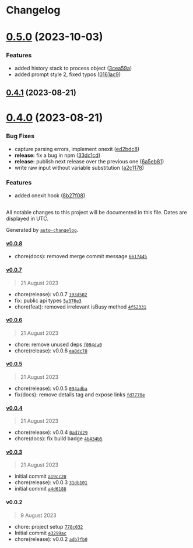 # Changelog

# [0.5.0](https://github.com/henryhale/viteshell/compare/v0.4.1...v0.5.0) (2023-10-03)


### Features

* added history stack to process object ([3cea59a](https://github.com/henryhale/viteshell/commit/3cea59a1bfc1e7f5e2c9a84b79171d13d9700a4d))
* added prompt style 2, fixed typos ([0161ac9](https://github.com/henryhale/viteshell/commit/0161ac9ad8b888f6f574ecb21ee03af5e68669e1))

## [0.4.1](https://github.com/henryhale/viteshell/compare/v0.4.0...v0.4.1) (2023-08-21)

# [0.4.0](https://github.com/henryhale/viteshell/compare/v0.0.8...v0.4.0) (2023-08-21)


### Bug Fixes

* capture parsing errors, implement onexit ([ed2bdc8](https://github.com/henryhale/viteshell/commit/ed2bdc849cfd6c07a64a7f7f8ca8d8064ac10ac1))
* **release:** fix a bug in npm ([33dc1cd](https://github.com/henryhale/viteshell/commit/33dc1cd39909886d202bc614772f897456aa27f9))
* **release:** publish next release over the previous one ([6a5eb81](https://github.com/henryhale/viteshell/commit/6a5eb81afe18ff1329d4dbc8c33bf2c5db306feb))
* write raw input without variable substitution ([a2c1178](https://github.com/henryhale/viteshell/commit/a2c11785c4aa107f17af283238d623c7ddd9ab69))


### Features

* added onexit hook ([8b27f08](https://github.com/henryhale/viteshell/commit/8b27f0846235d065655cdacc166d671e827386ab))

##

All notable changes to this project will be documented in this file. Dates are displayed in UTC.

Generated by [`auto-changelog`](https://github.com/CookPete/auto-changelog).

#### [v0.0.8](https://github.com/henryhale/viteshell/compare/v0.0.7...v0.0.8)

- chore(docs): removed merge commit message [`6617445`](https://github.com/henryhale/viteshell/commit/6617445bdbe31fe632061d63e522aa6abbef8bd6)

#### [v0.0.7](https://github.com/henryhale/viteshell/compare/v0.0.6...v0.0.7)

> 21 August 2023

- chore(release): v0.0.7 [`193d502`](https://github.com/henryhale/viteshell/commit/193d502f5c3777219f5d529d9768a9187566d761)
- fix: public api types [`5a376e3`](https://github.com/henryhale/viteshell/commit/5a376e3cf951854e47600ed83f4d496abb8575eb)
- chore(feat): removed irrelevant isBusy method [`4f52331`](https://github.com/henryhale/viteshell/commit/4f52331cec692850a3fb38b63d0adf9c6d1781bc)

#### [v0.0.6](https://github.com/henryhale/viteshell/compare/v0.0.5...v0.0.6)

> 21 August 2023

- chore: remove unused deps [`f094da0`](https://github.com/henryhale/viteshell/commit/f094da0019e343067be8e30e4fc21dd2b6763f41)
- chore(release): v0.0.6 [`ea8dc78`](https://github.com/henryhale/viteshell/commit/ea8dc782b149c06ad38ed0a8823adfd832497436)

#### [v0.0.5](https://github.com/henryhale/viteshell/compare/v0.0.4...v0.0.5)

> 21 August 2023

- chore(release): v0.0.5 [`094adba`](https://github.com/henryhale/viteshell/commit/094adba34b0848fd71f776d3e726ac09639264b4)
- fix(docs): remove details tag and expose links [`fd7770e`](https://github.com/henryhale/viteshell/commit/fd7770e37a772a10d0861e71426015fcae5b3dcb)

#### [v0.0.4](https://github.com/henryhale/viteshell/compare/v0.0.3...v0.0.4)

> 21 August 2023

- chore(release): v0.0.4 [`0ad7d29`](https://github.com/henryhale/viteshell/commit/0ad7d29149feb6558f4510ebdc29b9e553991178)
- chore(docs): fix build badge [`4b434b5`](https://github.com/henryhale/viteshell/commit/4b434b518266ef461a8e3ed0918df957fcf5c674)

#### [v0.0.3](https://github.com/henryhale/viteshell/compare/v0.0.2...v0.0.3)

> 21 August 2023

- initial commit [`a19cc20`](https://github.com/henryhale/viteshell/commit/a19cc20161320bd60b53f062c2daadaa382ea41c)
- chore(release): v0.0.3 [`31db101`](https://github.com/henryhale/viteshell/commit/31db101b8ec0425af2b9cbb0931a228d6118e873)
- initial commit [`a4d6188`](https://github.com/henryhale/viteshell/commit/a4d618827759fbb84f30b5d15757e4e509ef9d90)

#### v0.0.2

> 9 August 2023

- chore: project setup [`778c032`](https://github.com/henryhale/viteshell/commit/778c032afac4a9d2350d028693eafab87c56abab)
- Initial commit [`e3299ac`](https://github.com/henryhale/viteshell/commit/e3299acb036952467d18a61846279806f53d6d45)
- chore(release): v0.0.2 [`adb7fb0`](https://github.com/henryhale/viteshell/commit/adb7fb085bc971f18939bd9eb96a92e723adecff)